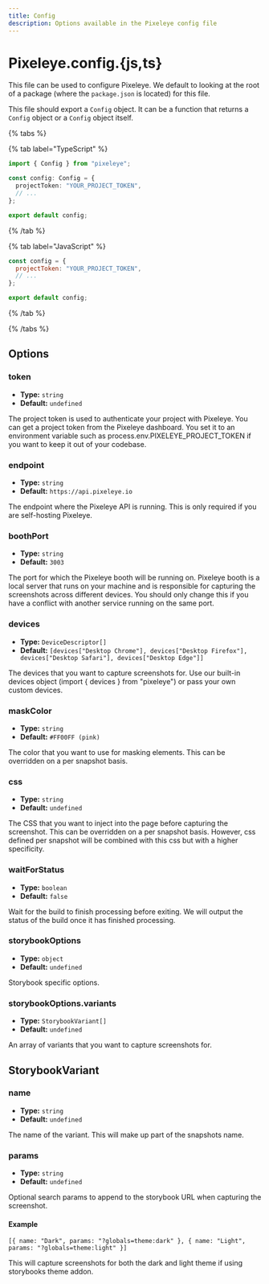 ```yaml
---
title: Config
description: Options available in the Pixeleye config file
---
```


# Pixeleye.config.{js,ts}

This file can be used to configure Pixeleye. We default to looking at the root of a package (where the `package.json` is located) for this file.

This file should export a `Config` object. It can be a function that returns a `Config` object or a `Config` object itself.

{% tabs %}

{% tab label="TypeScript" %}

```pixeleye.config.ts
import { Config } from "pixeleye";

const config: Config = {
  projectToken: "YOUR_PROJECT_TOKEN",
  // ...
};

export default config;
```

{% /tab %}

{% tab label="JavaScript" %}

```pixeleye.config.js
const config = {
  projectToken: "YOUR_PROJECT_TOKEN",
  // ...
};

export default config;
```

{% /tab %}

{% /tabs %}

## Options

### token

- **Type:** `string`
- **Default:** `undefined`

The project token is used to authenticate your project with Pixeleye. You can get a project token from the Pixeleye dashboard.
You set it to an environment variable such as process.env.PIXELEYE_PROJECT_TOKEN if you want to keep it out of your codebase.

### endpoint

- **Type:** `string`
- **Default:** `https://api.pixeleye.io`

The endpoint where the Pixeleye API is running. This is only required if you are self-hosting Pixeleye.

### boothPort

- **Type:** `string`
- **Default:** `3003`

The port for which the Pixeleye booth will be running on. Pixeleye booth is a local server that runs on your machine and is responsible for capturing the screenshots across different devices. You should only change this if you have a conflict with another service running on the same port.

### devices

- **Type:** `DeviceDescriptor[]`
- **Default:** `[devices["Desktop Chrome"], devices["Desktop Firefox"], devices["Desktop Safari"], devices["Desktop Edge"]]`

The devices that you want to capture screenshots for. Use our built-in devices object (import { devices } from "pixeleye") or pass your own custom devices.

### maskColor

- **Type:** `string`
- **Default:** `#FF00FF (pink)`

The color that you want to use for masking elements. This can be overridden on a per snapshot basis.

### css

- **Type:** `string`
- **Default:** `undefined`

The CSS that you want to inject into the page before capturing the screenshot. This can be overridden on a per snapshot basis. However, css defined per snapshot will be combined with this css but with a higher specificity.

### waitForStatus

- **Type:** `boolean`
- **Default:** `false`

Wait for the build to finish processing before exiting. We will output the status of the build once it has finished processing.

### storybookOptions

- **Type:** `object`
- **Default:** `undefined`

Storybook specific options.

### storybookOptions.variants

- **Type:** `StorybookVariant[]`
- **Default:** `undefined`

An array of variants that you want to capture screenshots for.

## StorybookVariant

### name

- **Type:** `string`
- **Default:** `undefined`

The name of the variant. This will make up part of the snapshots name.

### params

- **Type:** `string`
- **Default:** `undefined`

Optional search params to append to the storybook URL when capturing the screenshot.

#### Example

`[{ name: "Dark", params: "?globals=theme:dark" }, { name: "Light", params: "?globals=theme:light" }]`

This will capture screenshots for both the dark and light theme if using storybooks theme addon.
